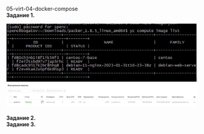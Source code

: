<a name="virt04"></a> 05-virt-04-docker-compose <br>
<b>Задание 1. </b><br>
<div> <img src="https://github.com/RoadMania/netology_git/blob/main/screens/packer_terminal.JPG"> </div>
<div> <img src="https://github.com/RoadMania/netology_git/blob/main/screens/packer.JPG"> </div>
<br><b>Задание 2. </b>
<br><b>Задание 3. </b>
